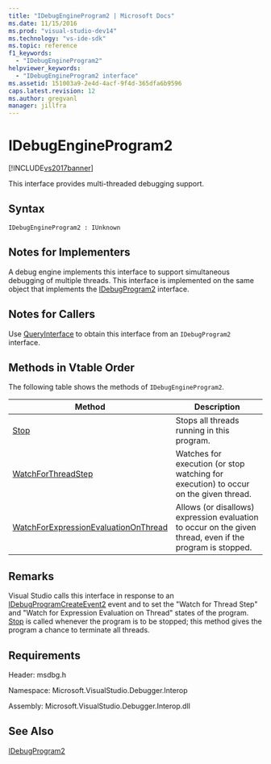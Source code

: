 ```yaml
---
title: "IDebugEngineProgram2 | Microsoft Docs"
ms.date: 11/15/2016
ms.prod: "visual-studio-dev14"
ms.technology: "vs-ide-sdk"
ms.topic: reference
f1_keywords: 
  - "IDebugEngineProgram2"
helpviewer_keywords: 
  - "IDebugEngineProgram2 interface"
ms.assetid: 151003a9-2e4d-4acf-9f4d-365dfa6b9596
caps.latest.revision: 12
ms.author: gregvanl
manager: jillfra
---
```

# IDebugEngineProgram2
[!INCLUDE[vs2017banner](../../../includes/vs2017banner.md)]

This interface provides multi-threaded debugging support.  
  
## Syntax  
  
```  
IDebugEngineProgram2 : IUnknown  
```  
  
## Notes for Implementers  
 A debug engine implements this interface to support simultaneous debugging of multiple threads. This interface is implemented on the same object that implements the [IDebugProgram2](../../../extensibility/debugger/reference/idebugprogram2.md) interface.  
  
## Notes for Callers  
 Use [QueryInterface](https://msdn.microsoft.com/library/62fce95e-aafa-4187-b50b-e6611b74c3b3) to obtain this interface from an `IDebugProgram2` interface.  
  
## Methods in Vtable Order  
 The following table shows the methods of `IDebugEngineProgram2`.  
  
|Method|Description|  
|------------|-----------------|  
|[Stop](../../../extensibility/debugger/reference/idebugengineprogram2-stop.md)|Stops all threads running in this program.|  
|[WatchForThreadStep](../../../extensibility/debugger/reference/idebugengineprogram2-watchforthreadstep.md)|Watches for execution (or stop watching for execution) to occur on the given thread.|  
|[WatchForExpressionEvaluationOnThread](../../../extensibility/debugger/reference/idebugengineprogram2-watchforexpressionevaluationonthread.md)|Allows (or disallows) expression evaluation to occur on the given thread, even if the program is stopped.|  
  
## Remarks  
 Visual Studio calls this interface in response to an [IDebugProgramCreateEvent2](../../../extensibility/debugger/reference/idebugprogramcreateevent2.md) event and to set the "Watch for Thread Step" and "Watch for Expression Evaluation on Thread" states of the program. [Stop](../../../extensibility/debugger/reference/idebugengineprogram2-stop.md) is called whenever the program is to be stopped; this method gives the program a chance to terminate all threads.  
  
## Requirements  
 Header: msdbg.h  
  
 Namespace: Microsoft.VisualStudio.Debugger.Interop  
  
 Assembly: Microsoft.VisualStudio.Debugger.Interop.dll  
  
## See Also  
 [IDebugProgram2](../../../extensibility/debugger/reference/idebugprogram2.md)
